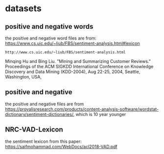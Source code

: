 # datasets

## positive and negative words
the positive and negative word files are from: 
https://www.cs.uic.edu/~liub/FBS/sentiment-analysis.html#lexicon

    http://www.cs.uic.edu/~liub/FBS/sentiment-analysis.html


   Minqing Hu and Bing Liu. "Mining and Summarizing Customer Reviews." 
       Proceedings of the ACM SIGKDD International Conference on Knowledge 
       Discovery and Data Mining (KDD-2004), Aug 22-25, 2004, Seattle, 
       Washington, USA, 

## positive and negative
the positive and negative files are from https://provalisresearch.com/products/content-analysis-software/wordstat-dictionary/sentiment-dictionaries/, which is 10 year younger

## NRC-VAD-Lexicon
the sentiment lexicon from this paper: https://saifmohammad.com/WebDocs/acl2018-VAD.pdf
